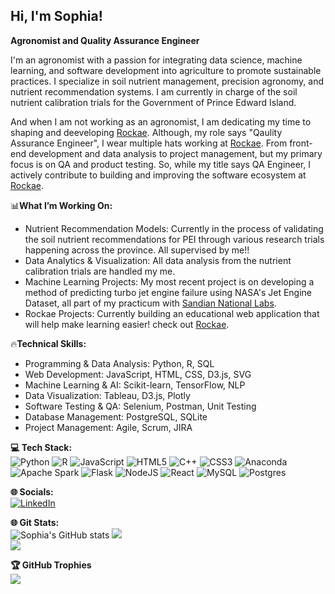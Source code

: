 
<!-- Bio Sophia-->
## Hi, I'm Sophia!

**Agronomist and Quality Assurance Engineer**

I'm an agronomist with a passion for integrating data science, machine learning, and software development into agriculture to promote sustainable practices. I specialize in soil nutrient management, precision agronomy, and nutrient recommendation systems. I am currently in charge of the soil nutrient calibration trials for the Government of Prince Edward Island.<br/>

And when I am not working as an agronomist, I am dedicating my time to shaping and deeveloping [Rockae](https://rockae.com/). Although, my role says "Qaulity Assurance Engineer", I wear multiple hats working at [Rockae](https://rockae.com/). From front-end development and data analysis to project management, but my primary focus is on QA and product testing. So, while my title says QA Engineer, I actively contribute to building and improving the software ecosystem at [Rockae](https://rockae.com/).<br/>

📊**What I’m Working On:** <br/>
-  Nutrient Recommendation Models: Currently in the process of validating the soil nutrient recommendations for PEI through various research trials happening across the province. All supervised by me!! <br/>
-  Data Analytics & Visualization: All data analysis from the nutrient calibration trials are handled my me.<br/>
-  Machine Learning Projects: My most recent project is on developing a method of predicting turbo jet engine failure using NASA's Jet Engine Dataset, all part of my practicum with [Sandian National Labs](https://www.sandia.gov/).<br/>
-  Rockae Projects: Currently building an educational web application that will help make learning easier! check out [Rockae](https://rockae.com/).<br/>

🔥**Technical Skills:** <br/>
- Programming & Data Analysis: Python, R, SQL<br/>
- Web Development: JavaScript, HTML, CSS, D3.js, SVG<br/>
- Machine Learning & AI: Scikit-learn, TensorFlow, NLP<br/>
- Data Visualization: Tableau, D3.js, Plotly<br/>
- Software Testing & QA: Selenium, Postman, Unit Testing<br/>
- Database Management: PostgreSQL, SQLite<br/>
- Project Management: Agile, Scrum, JIRA<br/>

**💻 Tech Stack:**<br/>
![Python](https://img.shields.io/badge/python-3670A0?style=for-the-badge&logo=python&logoColor=ffdd54) ![R](https://img.shields.io/badge/r-%23276DC3.svg?style=for-the-badge&logo=r&logoColor=white) ![JavaScript](https://img.shields.io/badge/javascript-%23323330.svg?style=for-the-badge&logo=javascript&logoColor=%23F7DF1E) ![HTML5](https://img.shields.io/badge/html5-%23E34F26.svg?style=for-the-badge&logo=html5&logoColor=white) ![C++](https://img.shields.io/badge/c++-%2300599C.svg?style=for-the-badge&logo=c%2B%2B&logoColor=white) ![CSS3](https://img.shields.io/badge/css3-%231572B6.svg?style=for-the-badge&logo=css3&logoColor=white) ![Anaconda](https://img.shields.io/badge/Anaconda-%2344A833.svg?style=for-the-badge&logo=anaconda&logoColor=white) ![Apache Spark](https://img.shields.io/badge/Apache%20Spark-FDEE21?style=for-the-badge&logo=apachespark&logoColor=black) ![Flask](https://img.shields.io/badge/flask-%23000.svg?style=for-the-badge&logo=flask&logoColor=white) ![NodeJS](https://img.shields.io/badge/node.js-6DA55F?style=for-the-badge&logo=node.js&logoColor=white) ![React](https://img.shields.io/badge/react-%2320232a.svg?style=for-the-badge&logo=react&logoColor=%2361DAFB) ![MySQL](https://img.shields.io/badge/mysql-4479A1.svg?style=for-the-badge&logo=mysql&logoColor=white) ![Postgres](https://img.shields.io/badge/postgres-%23316192.svg?style=for-the-badge&logo=postgresql&logoColor=white)

**🌐 Socials:**<br/>
[![LinkedIn](https://img.shields.io/badge/LinkedIn-%230077B5.svg?logo=linkedin&logoColor=white)](https://linkedin.com/in/sophiaoku) 

<!-- Bio Stats Sophia -->
**🌐 Git Stats:**<br/>
![Sophia's GitHub stats](https://github-readme-stats.vercel.app/api?username=Sophiaoku&show_icons=true&theme=radical)
![](https://nirzak-streak-stats.vercel.app/?user=Sophiaoku&theme=radical&hide_border=false)<br/>
![](https://github-readme-stats.vercel.app/api/top-langs/?username=Sophiaoku&theme=radical&hide_border=false&include_all_commits=false&count_private=false&layout=compact)

**🏆 GitHub Trophies**<br/>
![](https://github-profile-trophy.vercel.app/?username=Sophiaoku&theme=radical&no-frame=false&no-bg=true&margin-w=4)

<!-- Proudly created with GPRM ( https://gprm.itsvg.in ) -->
